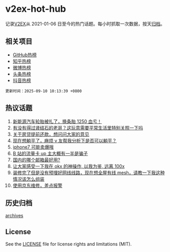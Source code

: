 # v2ex-hot-hub

 记录[V2EX](https://www.v2ex.com/)从 2021-01-06 日至今的热门话题。每小时抓取一次数据，按天[归档](archives)。
 
 ## 相关项目

- [GitHub热榜](https://github.com/lonnyzhang423/github-hot-hub)
- [知乎热榜](https://github.com/lonnyzhang423/zhihu-hot-hub)
- [微博热榜](https://github.com/lonnyzhang423/weibo-hot-hub)
- [头条热榜](https://github.com/lonnyzhang423/toutiao-hot-hub)
- [抖音热榜](https://github.com/lonnyzhang423/douyin-hot-hub)


 `更新时间：2025-09-10 10:13:39 +0800`

## 热议话题

1. [新能源汽车轮胎被扎了，换条胎 1250 血亏！](https://www.v2ex.com/t/1157941)
1. [有没有得过肾结石的老哥？这玩意需要平常生活里特别关照一下吗](https://www.v2ex.com/t/1157997)
1. [关于房贷提前还款，想问问大家的意见](https://www.v2ex.com/t/1157952)
1. [现在想躺平了，麻烦 v 友帮我分析下是否可以躺平？](https://www.v2ex.com/t/1158005)
1. [iphone7 可能卖爆哦](https://www.v2ex.com/t/1158153)
1. [B 站的流量卡 up 主大概有一半是骗子](https://www.v2ex.com/t/1157972)
1. [国内的哪个邮箱最好用?](https://www.v2ex.com/t/1158085)
1. [让大家感受一下我在 okx 的神操作, 以我为鉴, 远离 100x](https://www.v2ex.com/t/1158042)
1. [装修完了但是没有预埋好网线线路，现在想全屋有线 mesh，请教一下我这种情况该怎么组装](https://www.v2ex.com/t/1157951)
1. [使用京东维修，差点报警](https://www.v2ex.com/t/1158154)

## 历史归档

[archives](archives)

## License

See the [LICENSE](LICENSE) file for license rights and limitations (MIT).
